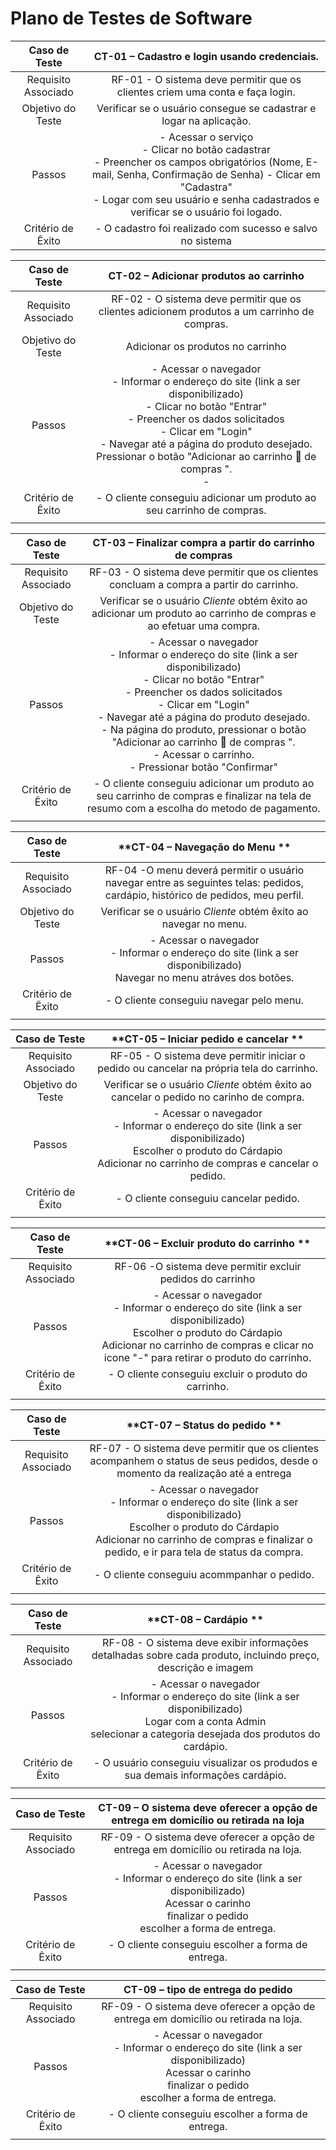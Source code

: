 # Plano de Testes de Software

| **Caso de Teste** 	| **CT-01 – Cadastro e login usando credenciais.** 	|
|:---:	|:---:	|
|	Requisito Associado 	| RF-01 - O sistema deve permitir que os clientes criem uma conta e faça login. |
| Objetivo do Teste 	| Verificar se o usuário consegue se cadastrar e logar na aplicação. |
| Passos 	| - Acessar o serviço <br> - Clicar no botão cadastrar <br> - Preencher os campos obrigatórios (Nome, E-mail, Senha, Confirmação de Senha)  - Clicar em "Cadastra" <br> - Logar com seu usuário e senha cadastrados e verificar se o usuário foi logado.|
|Critério de Êxito | - O cadastro foi realizado com sucesso e salvo no sistema |

| **Caso de Teste** 	| **CT-02 – Adicionar produtos ao carrinho**	|
|:---:	|:---:	|
|Requisito Associado | RF-02 - O sistema deve permitir que os clientes adicionem produtos a um carrinho de compras. |
| Objetivo do Teste 	| Adicionar os produtos no carrinho |
| Passos 	| - Acessar o navegador <br> - Informar o endereço do site (link a ser disponibilizado)<br> - Clicar no botão "Entrar" <br> - Preencher os dados solicitados <br> - Clicar em "Login" <br> - Navegar até a página do produto desejado. Pressionar o botão "Adicionar ao carrinho 🛒 de compras ". <br> - |
|Critério de Êxito | - O cliente conseguiu adicionar um produto ao seu carrinho de compras. |
|  	|  	|

| **Caso de Teste** 	| **CT-03 – Finalizar compra a partir do carrinho de compras**	|
|:---:	|:---:	|
|Requisito Associado | RF-03 -  O sistema deve permitir que os clientes concluam a compra a partir do carrinho.| 
| Objetivo do Teste 	| Verificar se o usuário *Cliente* obtém êxito ao adicionar um produto ao carrinho de compras e ao efetuar uma compra. |
| Passos 	| - Acessar o navegador <br> - Informar o endereço do site (link a ser disponibilizado)<br> - Clicar no botão "Entrar" <br> - Preencher os dados solicitados <br> - Clicar em "Login" <br> - Navegar até a página do produto desejado. <br> - Na página do produto, pressionar o botão "Adicionar ao carrinho 🛒 de compras ". <br> - Acessar o carrinho. <br> - Pressionar botão  "Confirmar" <br>   |
|Critério de Êxito | - O cliente conseguiu adicionar um produto ao seu carrinho de compras e finalizar na tela de resumo com a escolha do  metodo de pagamento. |
|  	|  	|

| **Caso de Teste** 	| **CT-04 – Navegação do Menu **	|
|:---:	|:---:	|
|Requisito Associado | RF-04 -O menu deverá permitir o usuário navegar entre as seguintes telas: pedidos, cardápio, histórico de pedidos, meu perfil. |
| Objetivo do Teste 	| Verificar se o usuário *Cliente* obtém êxito ao navegar no menu. |
| Passos 	| - Acessar o navegador <br> - Informar o endereço do site (link a ser disponibilizado) <br> Navegar no menu atráves dos botões.   |
|Critério de Êxito | - O cliente conseguiu navegar pelo menu. |
|  	|  	|

| **Caso de Teste** 	| **CT-05 – Iniciar pedido e cancelar **	|
|:---:	|:---:	|
|Requisito Associado | RF-05 - O sistema deve permitir iniciar o pedido ou cancelar na própria tela do carrinho. |
| Objetivo do Teste 	| Verificar se o usuário *Cliente* obtém êxito ao cancelar o pedido  no carinho de compra. |
| Passos 	| - Acessar o navegador <br> - Informar o endereço do site (link a ser disponibilizado) <br> Escolher o produto do Cárdapio <br> Adicionar  no carrinho de compras e cancelar o pedido.   |
|Critério de Êxito | - O cliente conseguiu cancelar pedido. |
|  	|  	|

| **Caso de Teste** 	| **CT-06 – Excluir produto do carrinho **	|
|:---:	|:---:	|
|Requisito Associado | RF-06 -O sistema deve permitir excluir pedidos do carrinho	| Verificar se o usuário *Cliente* obtém êxito para excluir produto do carrinho. |
| Passos 	| - Acessar o navegador <br> - Informar o endereço do site (link a ser disponibilizado) <br> Escolher o produto do Cárdapio <br> Adicionar  no carrinho de compras e clicar no icone "-" para retirar o produto do carrinho. |
|Critério de Êxito | - O cliente conseguiu excluir o produto do carrinho. |
|  	|  	|

| **Caso de Teste** 	| **CT-07 – Status do pedido **	|
|:---:	|:---:	|
|Requisito Associado | RF-07 - O sistema deve permitir que os clientes acompanhem o status de seus pedidos, desde o momento da realização até a entrega	| Verificar se o usuário *Cliente* obtém êxito para acompanhar seu pedido. |
| Passos 	| - Acessar o navegador <br> - Informar o endereço do site (link a ser disponibilizado) <br> Escolher o produto do Cárdapio <br> Adicionar  no carrinho de compras e finalizar o pedido, e ir para tela de status da compra.   |
|Critério de Êxito | - O cliente conseguiu acommpanhar o pedido. |
|  	|  	|

| **Caso de Teste** 	| **CT-08 – Cardápio **	|
|:---:	|:---:	|
|Requisito Associado | RF-08 - O sistema deve exibir informações detalhadas sobre cada produto, incluindo preço, descrição e imagem |
| Passos 	| - Acessar o navegador <br> - Informar o endereço do site (link a ser disponibilizado) <br> Logar com a conta Admin <br> selecionar a categoria desejada dos produtos do cardápio.   |
|Critério de Êxito | - O usuário conseguiu visualizar os produdos e sua demais informações cardápio. |
|  	|  	|

| **Caso de Teste** 	| **CT-09 – O sistema deve oferecer a opção de entrega em domicílio ou retirada na loja**	|
|:---:	|:---:	|
|Requisito Associado | RF-09 - O sistema deve oferecer a opção de entrega em domicílio ou retirada na loja. |
| Passos 	| - Acessar o navegador <br> - Informar o endereço do site (link a ser disponibilizado) <br> Acessar o carinho <br> finalizar o pedido <br> escolher a forma de entrega.|
|Critério de Êxito | - O cliente conseguiu escolher a forma de entrega. |
|  	|  	|

| **Caso de Teste** 	| **CT-09 – tipo de entrega do pedido**	|
|:---:	|:---:	|
|Requisito Associado | RF-09 - O sistema deve oferecer a opção de entrega em domicílio ou retirada na loja. |
| Passos 	| - Acessar o navegador <br> - Informar o endereço do site (link a ser disponibilizado) <br> Acessar o carinho <br> finalizar o pedido <br> escolher a forma de entrega.|
|Critério de Êxito | - O cliente conseguiu escolher a forma de entrega. |
|  	|  	|
